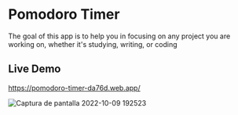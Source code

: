 # Pomodoro Timer

The goal of this app is to help you in focusing on any
project you are working on, whether it's studying,
writing, or coding

## Live Demo
https://pomodoro-timer-da76d.web.app/

![Captura de pantalla 2022-10-09 192523](https://user-images.githubusercontent.com/62356757/196303375-36857ae9-4403-412c-b3bd-1eff855daec1.png)
